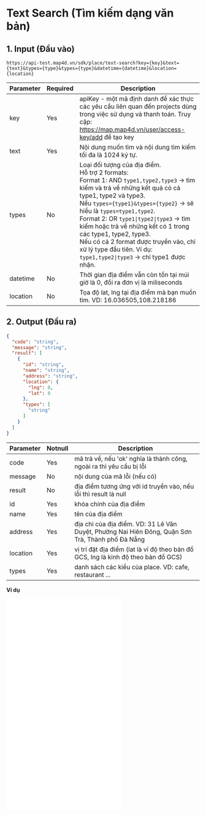 #  Text Search (Tìm kiếm dạng văn bản)
## 1. Input (Đầu vào)
```
https://api-test.map4d.vn/sdk/place/text-search?key={key}&text={text}&types={type}&types={type}&datetime={datetime}&location={location}
```
| Parameter |Required| Description                                                                                      |
|-----------|--------|--------------------------------------------------------------------------------------------------|
| key       |Yes     | apiKey - một mã định danh để xác thực các yêu cầu liên quan đến projects dùng trong việc sử dụng và thanh toán. Truy cập: https://map.map4d.vn/user/access-key/add để tạo key|
| text      |Yes     | Nội dung muốn tìm và nội dung tìm kiếm tối đa là 1024 ký tự.                                                                             |
| types     |No      | Loại đối tượng của địa điểm. <br>Hỗ trợ 2 formats:<br>  Format 1: AND `type1,type2,type3` -> tìm kiếm và trả về những kết quả có cả type1, type2 và type3. <br>Nếu `types={type1}&types={type2}` -> sẽ hiểu là `types=type1,type2`.<br>  Format 2: OR `type1\|type2\|type3` -> tìm kiếm hoặc trả về những kết có 1 trong các type1, type2, type3. <br>Nếu có cả 2 format được truyền vào, chỉ xử lý type đầu tiên. Ví dụ: `type1,type2\|type3` -> chỉ type1 được nhận.                                                              |
| datetime  |No      | Thời gian địa điểm vẫn còn tồn tại múi giờ là 0, đổi ra đơn vị là miliseconds                 |                                                                        |
| location  |No      | Tọa độ lat, lng tại địa điểm mà bạn muốn tìm. VD: 16.036505,108.218186                         |

## 2. Output (Đầu ra)
```json
{
  "code": "string",
  "message": "string",
  "result": [
    {
      "id": "string",
      "name": "string",
      "address": "string",
      "location": {
        "lng": 0,
        "lat": 0
      },
      "types": [
        "string"
      ]
    }
  ]
}
```
| Parameter |Notnull| Description                                                                                           |
|-----------|-------|-------------------------------------------------------------------------------------------------------|
| code      |Yes    | mã trả về, nếu 'ok' nghĩa là thành công, ngoài ra thì yêu cầu bị lỗi                               |
| message   |No     | nội dung của mã lỗi (nếu có)                                                                       |
| result    |No     | địa điểm tương ứng với id truyền vào, nếu lỗi thì result là null                                  |
| id        |Yes    | khóa chính của địa điểm                                                                            |
| name      |Yes    | tên của địa điểm                                                                                      |
| address   |Yes    | địa chỉ của địa điểm. VD: 31 Lê Văn Duyệt, Phường Nai Hiên Đông, Quận Sơn Trà, Thành phố Đà Nẵng      |
| location  |Yes    | vị trí đặt địa điểm (lat là vĩ độ theo bản đồ GCS, lng là kinh độ theo bản đồ GCS)                    |
| types     |Yes    | danh sách các kiểu của place. VD: cafe, restaurant ...                                                 |

**Ví dụ**
<iframe src="./examples/test_sdk/textsearch.html" height="550px" allowfullscreen="" frameborder="0"> </iframe>

